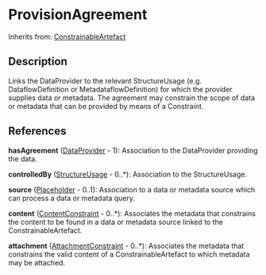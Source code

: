 
# ProvisionAgreement

Inherits from: [ConstrainableArtefact](../Constraints/ConstrainableArtefact.md)



## Description

Links the DataProvider to the relevant StructureUsage (e.g. DataflowDefinition or MetadataflowDefinition) for which the provider supplies data or metadata. The agreement may constrain the scope of data or metadata that can be provided by means of a Constraint.




## References

**hasAgreement** ([DataProvider](../OrganisationSchemes/DataProvider.md) - 1): Association to the DataProvider providing the data.

**controlledBy** ([StructureUsage](../Base/StructureUsage.md) - 0..*): Association to the StructureUsage.

**source** ([Placeholder](../Base/Placeholder.md) - 0..1): Association to a data or metadata source which can process a data or metadata query.

**content** ([ContentConstraint](../Constraints/ContentConstraint.md) - 0..*): Associates the metadata that constrains the content to be found in a data or metadata source linked to the ConstrainableArtefact.

**attachment** ([AttachmentConstraint](../Constraints/AttachmentConstraint.md) - 0..*): Associates the metadata that constrains the valid content of a ConstrainableArtefact to which metadata may be attached.




